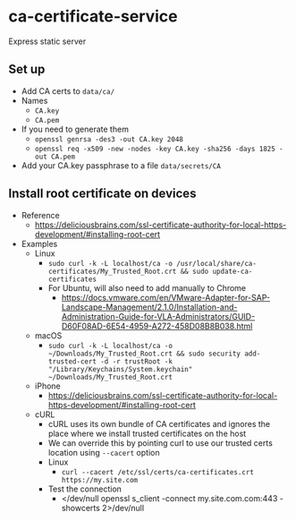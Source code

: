 # ca-certificate-service

Express static server

## Set up

- Add CA certs to `data/ca/`
- Names
  - `CA.key`
  - `CA.pem`
- If you need to generate them
  - `openssl genrsa -des3 -out CA.key 2048`
  - `openssl req -x509 -new -nodes -key CA.key -sha256 -days 1825 -out CA.pem`
- Add your CA.key passphrase to a file `data/secrets/CA`

## Install root certificate on devices

- Reference
  - https://deliciousbrains.com/ssl-certificate-authority-for-local-https-development/#installing-root-cert
- Examples
  - Linux
    - `sudo curl -k -L localhost/ca -o /usr/local/share/ca-certificates/My_Trusted_Root.crt && sudo update-ca-certificates`
    - For Ubuntu, will also need to add manually to Chrome
      - https://docs.vmware.com/en/VMware-Adapter-for-SAP-Landscape-Management/2.1.0/Installation-and-Administration-Guide-for-VLA-Administrators/GUID-D60F08AD-6E54-4959-A272-458D08B8B038.html
  - macOS
    - `sudo curl -k -L localhost/ca -o ~/Downloads/My_Trusted_Root.crt && sudo security add-trusted-cert -d -r trustRoot -k "/Library/Keychains/System.keychain" ~/Downloads/My_Trusted_Root.crt`
  - iPhone
    - https://deliciousbrains.com/ssl-certificate-authority-for-local-https-development/#installing-root-cert
  - cURL
    - cURL uses its own bundle of CA certificates and ignores the place where we install trusted certificates on the host
    - We can override this by pointing curl to use our trusted certs location using `--cacert` option
    - Linux
      - `curl --cacert /etc/ssl/certs/ca-certificates.crt https://my.site.com`
    - Test the connection
      - </dev/null openssl s_client -connect my.site.com.com:443 -showcerts 2>/dev/null
